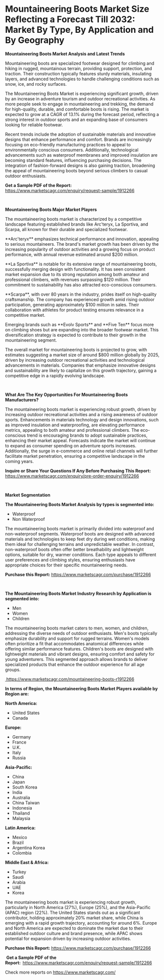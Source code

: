 <p><h1>Mountaineering Boots Market Size Reflecting a Forecast Till 2032: Market By Type, By Application and By Geography</h1></p><p><strong>Mountaineering Boots Market Analysis and Latest Trends</strong></p>
<p><p>Mountaineering boots are specialized footwear designed for climbing and hiking in rugged, mountainous terrain, providing support, protection, and traction. Their construction typically features sturdy materials, insulating layers, and advanced technologies to handle challenging conditions such as snow, ice, and rocky surfaces. </p><p>The Mountaineering Boots Market is experiencing significant growth, driven by an increase in adventure tourism and outdoor recreational activities. As more people seek to engage in mountaineering and trekking, the demand for high-quality, durable, and comfortable boots is rising. The market is expected to grow at a CAGR of 13.1% during the forecast period, reflecting a strong interest in outdoor sports and an expanding base of consumers looking for reliable footwear.</p><p>Recent trends include the adoption of sustainable materials and innovative designs that enhance performance and comfort. Brands are increasingly focusing on eco-friendly manufacturing practices to appeal to environmentally conscious consumers. Additionally, technological advancements such as waterproof membranes and improved insulation are becoming standard features, influencing purchasing decisions. The integration of fashion-forward designs is also gaining traction, broadening the appeal of mountaineering boots beyond serious climbers to casual outdoor enthusiasts.</p></p>
<p><strong>Get a Sample PDF of the Report:&nbsp;</strong> <a href="https://www.marketscagr.com/enquiry/request-sample/1912266?utm_campaign=2660&utm_medium=2&utm_source=Github&utm_content=ia&utm_term=05042025&utm_id=mountaineering-boots">https://www.marketscagr.com/enquiry/request-sample/1912266</a></p>
<p>&nbsp;</p>
<p><strong>Mountaineering Boots Major Market Players</strong></p>
<p><p>The mountaineering boots market is characterized by a competitive landscape featuring established brands like Arc'teryx, La Sportiva, and Scarpa, all known for their durable and specialized footwear. </p><p>**Arc'teryx** emphasizes technical performance and innovation, appealing to serious mountaineers. The brand's market growth has been driven by the increasing popularity of outdoor activities and a growing focus on product performance, with annual revenue estimated around $200 million.</p><p>**La Sportiva** is notable for its extensive range of mountaineering boots, successfully merging design with functionality. It has seen consistent market expansion due to its strong reputation among both amateur and professional climbers, with revenues surpassing $120 million. Their commitment to sustainability has also attracted eco-conscious consumers.</p><p>**Scarpa**, with over 80 years in the industry, prides itself on high-quality craftsmanship. The company has experienced growth amid rising outdoor participation, generating approximately $100 million in sales. Their collaboration with athletes for product testing ensures relevance in a competitive market.</p><p>Emerging brands such as **Evolv Sports** and **Five Ten** focus more on climbing shoes but are expanding into the broader footwear market. This diversification strategy is expected to contribute to their growth in the mountaineering segment.</p><p>The overall market for mountaineering boots is projected to grow, with estimates suggesting a market size of around $800 million globally by 2025, driven by increasing outdoor recreational activities and technological advancements in materials. Companies that emphasize innovative designs and sustainability are likely to capitalize on this growth trajectory, gaining a competitive edge in a rapidly evolving landscape.</p></p>
<p>&nbsp;</p>
<p><strong>What Are The Key Opportunities For Mountaineering Boots Manufacturers?</strong></p>
<p><p>The mountaineering boots market is experiencing robust growth, driven by increasing outdoor recreational activities and a rising awareness of outdoor sports. Enhancements in materials technology and design innovations, such as improved insulation and waterproofing, are elevating performance metrics, appealing to both amateur and professional climbers. The eco-conscious trend is encouraging brands to adopt sustainable practices, enhancing their market appeal. Forecasts indicate the market will continue to expand as consumer spending on adventure sports increases. Additionally, the surge in e-commerce and online retail channels will further facilitate market penetration, ensuring a competitive landscape in the coming years.</p></p>
<p><strong>Inquire or Share Your Questions If Any Before Purchasing This Report:</strong> <a href="https://www.marketscagr.com/enquiry/pre-order-enquiry/1912266?utm_campaign=2660&utm_medium=2&utm_source=Github&utm_content=ia&utm_term=05042025&utm_id=mountaineering-boots">https://www.marketscagr.com/enquiry/pre-order-enquiry/1912266</a></p>
<p>&nbsp;</p>
<p><strong>Market Segmentation</strong></p>
<p><strong>The Mountaineering Boots Market Analysis by types is segmented into:</strong></p>
<p><ul><li>Waterproof</li><li>Non Waterproof</li></ul></p>
<p><p>The mountaineering boots market is primarily divided into waterproof and non-waterproof segments. Waterproof boots are designed with advanced materials and technologies to keep feet dry during wet conditions, making them ideal for challenging terrains and unpredictable weather. In contrast, non-waterproof boots often offer better breathability and lightweight options, suitable for dry, warmer conditions. Each type appeals to different user preferences and climbing styles, ensuring enthusiasts have appropriate choices for their specific mountaineering needs.</p></p>
<p><strong>Purchase this Report:&nbsp;</strong><a href="https://www.marketscagr.com/purchase/1912266?utm_campaign=2660&utm_medium=2&utm_source=Github&utm_content=ia&utm_term=05042025&utm_id=mountaineering-boots">https://www.marketscagr.com/purchase/1912266</a></p>
<p>&nbsp;</p>
<p><strong>The Mountaineering Boots Market Industry Research by Application is segmented into:</strong></p>
<p><ul><li>Men</li><li>Women</li><li>Children</li></ul></p>
<p><p>The mountaineering boots market caters to men, women, and children, addressing the diverse needs of outdoor enthusiasts. Men's boots typically emphasize durability and support for rugged terrains. Women's models often prioritize a fit that accommodates anatomical differences while offering similar performance features. Children's boots are designed with lightweight materials and vibrant designs, ensuring comfort and safety for young adventurers. This segmented approach allows brands to deliver specialized products that enhance the outdoor experience for all age groups.</p></p>
<p><a href="https://www.marketscagr.com/mountaineering-boots-r1912266?utm_campaign=2660&utm_medium=2&utm_source=Github&utm_content=ia&utm_term=05042025&utm_id=mountaineering-boots">&nbsp;https://www.marketscagr.com/mountaineering-boots-r1912266</a></p>
<p><strong>In terms of Region, the Mountaineering Boots Market Players available by Region are:</strong></p>
<p>
    <p> <strong> North America: </strong>
        <ul>
            <li>United States</li>
            <li>Canada</li>
        </ul>
        </p> 
    <p> <strong> Europe: </strong>
        <ul>
            <li>Germany</li>
            <li>France</li>
            <li>U.K.</li>
            <li>Italy</li>
            <li>Russia</li>
        </ul>
        </p> 
    <p> <strong> Asia-Pacific: </strong>
        <ul>
            <li>China</li>
            <li>Japan</li>
            <li>South Korea</li>
            <li>India</li>
            <li>Australia</li>
            <li>China Taiwan</li>
            <li>Indonesia</li>
            <li>Thailand</li>
            <li>Malaysia</li>
        </ul>
        </p> 
    <p> <strong> Latin America: </strong>
        <ul>
            <li>Mexico</li>
            <li>Brazil</li>
            <li>Argentina Korea</li>
            <li>Colombia</li>
        </ul>
        </p> 
    <p> <strong> Middle East & Africa: </strong>
        <ul>
            <li>Turkey</li>
            <li>Saudi</li>
            <li>Arabia</li>
            <li>UAE</li>
            <li>Korea</li>
        </ul>
    </p>
    </p>
<p><p>The mountaineering boots market is experiencing robust growth, particularly in North America (27%), Europe (25%), and the Asia-Pacific (APAC) region (22%). The United States stands out as a significant contributor, holding approximately 20% market share, while China is emerging with a rapid growth trajectory, accounting for around 6%. Europe and North America are expected to dominate the market due to their established outdoor culture and brand presence, while APAC shows potential for expansion driven by increasing outdoor activities.</p></p>
<p><strong>Purchase this Report: </strong><a href="https://www.marketscagr.com/purchase/1912266?utm_campaign=2660&utm_medium=2&utm_source=Github&utm_content=ia&utm_term=05042025&utm_id=mountaineering-boots">https://www.marketscagr.com/purchase/1912266</a></p>
<p>&nbsp;<strong>Get a Sample PDF of the Report:&nbsp;&nbsp;</strong><a href="https://www.marketscagr.com/enquiry/request-sample/1912266?utm_campaign=2660&utm_medium=2&utm_source=Github&utm_content=ia&utm_term=05042025&utm_id=mountaineering-boots">https://www.marketscagr.com/enquiry/request-sample/1912266</a></p>
<p><strong></strong></p>
<p>Check more reports on <a href="https://www.marketscagr.com/?utm_campaign=2660&utm_medium=2&utm_source=Github&utm_content=ia&utm_term=05042025&utm_id=mountaineering-boots">https://www.marketscagr.com/</a></p>